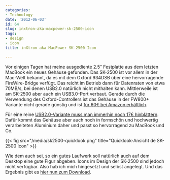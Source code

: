 ```yaml
---
categories:
- Technology
date: '2012-06-03'
id: 64
slug: inxtron-aka-macpower-sk-2500-icon
tags:
- design
- icon
title: inXtron aka MacPower SK-2500 Icon

---
```


Vor einigen Tagen hat meine ausgediente 2.5&#8243; Festplatte aus dem letzten MacBook ein neues Gehäuse gefunden. Das SK-2500 ist vor allem in der Mac-Welt bekannt, da es mit dem Oxford 934DSB über eine hervorragende FireWire-Bridge verfügt. Das reicht im Betrieb dann für Datenraten von etwa 70MB/s, bei denen USB2.0 natürlich nicht mithalten kann. Mittlerweile ist am SK-2500 aber auch ein USB3.0-Port verbaut. Gerade durch die Verwendung des Oxford-Controllers ist das Gehäuse in der FW800+ Variante nicht gerade günstig und ist [für 60€ bei Amazon erhältlich](https://www.amazon.de/gp/product/B005KIQOOI/?tag=janwillhaus-21 "SK-2500 2xFW800/USB3.0, SATA int. Gehäuse 6,4cm(2,5'')").

Für eine reine [USB2.0-Variante muss man immerhin noch 17€ hinblättern](https://www.amazon.de/gp/product/B002KPR1H8/?tag=janwillhaus-21 "SK-2500 USB2.0, SATA int. Gehäuse 6,4cm (2,5 Zoll)"). Dafür kommt das Gehäuse aber auch noch in formschön und hochwertig verarbeiteten Aluminium daher und passt so hervorragend zu MacBook und Co.

<!--more-->
{{< fig src="/media/sk2500-quicklook.png" title="Quicklook-Ansicht de SK-2500 Icon" >}}

Wie dem auch sei, so ein gutes Laufwerk soll natürlich auch auf dem Desktop eine gute Figur abgeben. Icons im Design der SK-2500 sind jedoch nicht verfügbar. Also hab ich mich hingesetzt und selbst angelegt. Und das Ergebnis gibt es [hier nun zum Download](/media/sk2500-icon.zip).